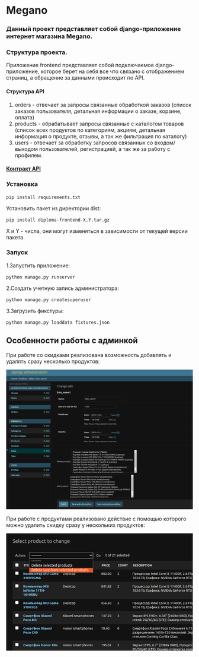 # Megano
### Данный проект представляет собой django-приложение интернет магазина Megano.
### Структура проекта.
Приложение frontend представляет собой подключаемое django-приложение, которое берет на себя все что связано с отображением страниц, а обращение
за данными происходит по API.
#### Структура API
1. orders - отвечает за запросы связанные обработкой заказов (список заказов пользователя, детальная информации о заказе, корзине, оплата)  
2. products - обрабатывает запросы связанные с каталогом товаров (список всех продуктов по категориям, акциям, детальная информация о продукте,
отзывы, а так же фильтрация по каталогу)
3. users - отвечает за обработку запросов связанных со входом/выходом пользователей, регистрацией, а так же за работу с профилем.

####  [Контракт API](swagger/swagger.yaml)


### Установка
    pip install requirements.txt
Установить пакет из директории dist: 

    pip install diploma-frontend-X.Y.tar.gz
X и Y - числа, они могут изменяться в зависимости от текущей версии пакета.

### Запуск
1.Запустить приложение:

    python manage.py runserver
2.Создать учетную запись администратора:

    python manage.py createsuperuser

3.Загрузить фикстуры:

    python manage.py loaddata fixtures.json

## Особенности работы с админкой
При работе со скидками реализована возможность добавлять и удалять сразу несколько продуктов:


![image](admin_sale_management.png)

При работе с продуктами реализовано действие с помощью которого можно удалить скидку сразу у нескольких продуктов:


![image](admin_product_management.png)